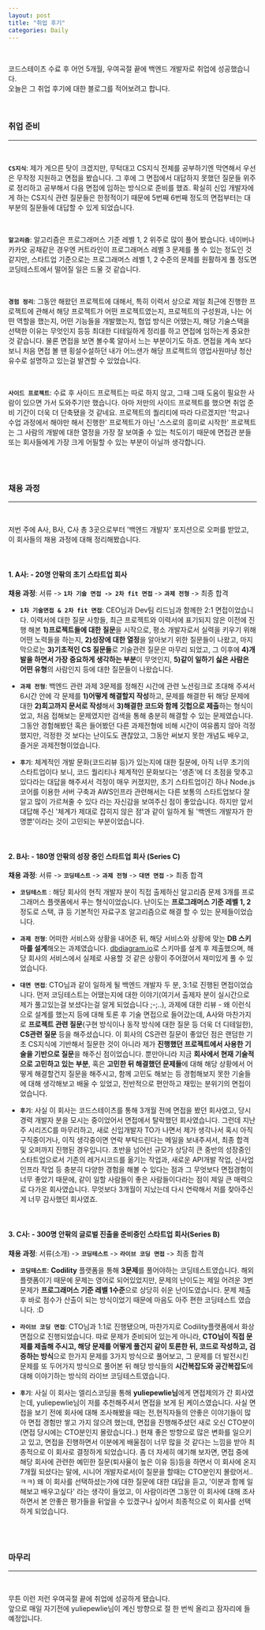 ```yaml
---
layout: post
title: "취업 후기"
categories: Daily
---
```

<br>

코드스테이츠 수료 후 어언 5개월, 우여곡절 끝에 백엔드 개발자로 취업에 성공했습니다.  
오늘은 그 취업 후기에 대한 블로그를 적어보려고 합니다.

<br>

### **취업 준비**
---
<br>

**`CS지식`**: 제가 게으른 탓이 크겠지만, 무턱대고 CS지식 전체를 공부하기엔 막연해서 우선은 무작정 지원하고 면접을 봤습니다.
그 후에 그 면접에서 대답하지 못했던 질문들 위주로 정리하고 공부해서 다음 면접에 임하는 방식으로 준비를 했죠. 확실히 신입 개발자에게 하는 CS지식 관련 질문들은 한정적이기 때문에 5번째 6번째 정도의 면접부터는 대부분의 질문들에 대답할 수 있게 되었습니다.

<br>

**`알고리즘`**: 알고리즘은 프로그래머스 기준 레벨 1, 2 위주로 많이 풀어 봤습니다. 네이버나 카카오 공채같은 경우엔 커트라인이 프로그래머스 레벨 3 문제를 풀 수 있는 정도인 것 같지만, 스타트업 기준으로는 프로그래머스 레벨 1, 2 수준의 문제를 원활하게 풀 정도면 코딩테스트에서 떨어질 일은 드물 것 같습니다.

<br>

**`경험 정리`**: 그동안 해왔던 프로젝트에 대해서, 특히 이력서 상으로 제일 최근에 진행한 프로젝트에 관해서 해당 프로젝트가 어떤 프로젝트였는지,
프로젝트의 구성원과, 나는 어떤 역할을 했는지, 어떤 기능들을 개발했는지, 협업 방식은 어땠는지, 해당 기술스택을 선택한 이유는 무엇인지 등등 최대한 디테일하게 정리를 하고 면접에 임하는게 중요한 것 같습니다. 물론 면접을 보면 볼수록 알아서 느는 부분이기도 하죠. 면접을 계속 보다보니 처음 면접 볼 땐 횡설수설하던 내가 어느샌가 해당 프로젝트의 영업사원마냥 청산유수로 설명하고 있는걸 발견할 수 있었습니다.

<br>

**`사이드 프로젝트`**: 수료 후 사이드 프로젝트는 따로 하지 않고, 그때 그때 도움이 필요한 사람이 있으면 가서 도와주기만 했습니다.
아마 저만의 사이드 프로젝트를 했으면 취업 준비 기간이 더욱 더 단축됐을 것 같네요. 프로젝트의 퀄리티에 따라 다르겠지만 '학교나 수업 과정에서 해야만 해서 진행한' 프로젝트가 아닌 '스스로의 흥미로 시작한' 프로젝트는 그 사람의 개발에 대한 열정을 가장 잘 보여줄 수 있는 척도이기 때문에 면접관 분들 또는 회사들에게 가장 크게 어필할 수 있는 부분이 아닐까 생각합니다.

<br>
<br>

### **채용 과정**
---
<br>

저번 주에 A사, B사, C사 총 3곳으로부터 '백엔드 개발자' 포지션으로 오퍼를 받았고, 이 회사들의 채용 과정에 대해 정리해봤습니다.

<br>

#### **1. A사:** - 20명 안팎의 초기 스타트업 회사

**채용 과정**: 서류 -> **`1차 기술 면접 -> 2차 fit 면접`** -> **`과제 전형`** -> 최종 합격

- **`1차 기술면접 & 2차 fit 면접`**: CEO님과 Dev팀 리드님과 함께한 2:1 면접이었습니다. 이력서에 대한 질문 사항들, 최근 프로젝트와 이력서에 표기되지 않은 이전에 진행 해본 **1)프로젝트들에 대한 질문**을 시작으로, 평소 개발자로서 실력을 키우기 위해 어떤 노력들을 하는지, **2)성장에 대한 열정**을 알아보기 위한 질문들이 나왔고, 마지막으로는 **3)기초적인 CS 질문들**로 기술관련 질문은 마무리 되었고, 그 이후에 **4)개발을 하면서 가장 중요하게 생각하는 부분**이 무엇인지, **5)같이 일하기 싫은 사람은 어떤 유형**의 사람인지 등에 대한 질문들이 나왔습니다.

- **`과제 전형`**: 백엔드 관련 과제 3문제를 정해진 시간에 관련 노션링크로 초대해 주셔서 6시간 안에 각 문제를 **1)어떻게 해결할지 작성**하고, 문제를 해결한 뒤 해당 문제에 대한 **2)회고까지 문서로 작성**해서 **3)해결한 코드와 함께 깃헙으로 제출**하는 형식이었고, 처음 접해보는 문제였지만 검색을 통해 충분히 해결할 수 있는 문제였습니다.
그동안 경험해봤던 혹은 들어봤던 다른 과제전형에 비해 시간이 여유롭지 않아 걱정했지만, 걱정한 것 보다는 난이도도 괜찮았고, 그동안 써보지 못한 개념도 배우고, 즐거운 과제전형이었습니다.

- **`후기`**: 체계적인 개발 문화(코드리뷰 등)가 있는지에 대한 질문에, 아직 너무 초기의 스타트업이다 보니, 코드 퀄리티나 체계적인 문화보다는 '생존'에 더 초점을 맞추고 있다라는 대답을 해주셔서 걱정이 매우 커졌지만, 초기 스타트업이긴 하나 Node.js 코어를 이용한 서버 구축과 AWS인프라 관련해서는 다른 보통의 스타트업보다 잘 알고 많이 가르쳐줄 수 있다 라는 자신감을 보여주신 점이 좋았습니다. 하지만 앞서 대답해 주신 '체계가 제대로 잡히지 않은 점'과 같이 일하게 될 '백엔드 개발자가 한 명뿐'이라는 것이 고민되는 부분이었습니다. 

<br>

#### **2. B사:** - 180명 안팎의 성장 중인 스타트업 회사 (Series C)

**채용 과정**: 서류 -> **`코딩테스트`** -> **`과제 전형`** -> **`대면 면접`** -> 최종 합격

- **`코딩테스트`** : 해당 회사의 현직 개발자 분이 직접 출제하신 알고리즘 문제 3개를 프로그래머스 플랫폼에서 푸는 형식이었습니다. 난이도는 **프로그래머스 기준 레벨 1, 2** 정도로 스택, 큐 등 기본적인 자료구조 알고리즘으로 해결 할 수 있는 문제들이었습니다.

- **`과제 전형`**: 어떠한 서비스와 상황을 내어준 뒤, 해당 서비스와 상황에 맞는 **DB 스키마를 설계**해오는 과제였습니다. [dbdiagram.io](https://dbdiagram.io/home)로 스키마를 설계 후 제출했으며, 해당 회사의 서비스에서 실제로 사용할 것 같은 상황이 주어졌어서 재미있게 풀 수 있었습니다.

- **`대면 면접`**: CTO님과 같이 일하게 될 백엔드 개발자 두 분, 3:1로 진행된 면접이었습니다. 먼저 코딩테스트는 어땠는지에 대한 이야기(여기서 출제자 분이 실시간으로 제가 풀고있는걸 보셨다는걸 알게 되었습니다 ;-;..), 과제에 대한 리뷰 - 왜 이런식으로 설계를 했는지 등에 대해 토론 후 기술 면접으로 들어갔는데, A사와 마찬가지로 **프로젝트 관련 질문**(구현 방식이나 동작 방식에 대한 질문 등 더욱 더 디테일한), **CS관련 질문** 등을 해주셨습니다. 이 회사의 CS관련 질문이 좋았던 점은 랜덤한 기초 CS지식에 기반해서 질문한 것이 아니라 제가 **진행했던 프로젝트에서 사용한 기술을 기반으로 질문**을 해주신 점이었습니다. 뿐만아니라 지금 **회사에서 현재 기술적으로 고민하고 있는 부분**, 혹은 **고민한 뒤 해결했던 문제들**에 대해 해당 상황에서 어떻게 해결할건지 질문을 해주시고, 함께 고민도 해보는 등 경험해보지 못한 기술들에 대해 생각해보고 배울 수 있었고, 전반적으로 편안하고 재밌는 분위기의 면접이었습니다.

- **`후기`**: 사실 이 회사는 코드스테이츠를 통해 3개월 전에 면접을 봤던 회사였고, 당시 경력 개발자 분을 모시는 중이었어서 면접에서 탈락했던 회사였습니다. 그런데 지난주 시리즈C를 마무리하고, 새로 신입개발자 TO가 나면서 제가 생각나서 혹시 아직 구직중이거나, 이직 생각중이면 연락 부탁드린다는 메일을 보내주셔서, 최종 합격 및 오퍼까지 진행된 경우입니다. 초반을 넘어선 규모가 상당히 큰 중반의 성장중인 스타트업으로서 기존의 레거시코드를 옮기는 작업과, 새로운 API개발 작업, 신사업 인프라 작업 등 충분히 다양한 경험을 해볼 수 있다는 점과 그 무엇보다 면접경험이 너무 좋았기 때문에, 같이 일할 사람들이 좋은 사람들이다라는 점이 제일 큰 매력으로 다가온 회사였습니다. 무엇보다 3개월이 지났는데 다시 연락해서 저를 찾아주신게 너무 감사했던 회사였죠.

<br>

#### **3. C사:** - 300명 안팎의 글로벌 진출을 준비중인 스타트업 회사(Series B)

**채용 과정**: 서류(소개) -> **`코딩테스트`** -> **`라이브 코딩 면접`** -> 최종 합격

- **`코딩테스트`**: **Codility** 플랫폼을 통해 **3문제**를 풀어야하는 코딩테스트였습니다. 해외 플랫폼이기 때문에 문제는 영어로 되어있었지만, 문제의 난이도는 제일 어려운 3번 문제가 **프로그래머스 기준 레벨 1수준**으로 상당히 쉬운 난이도였습니다. 문제 제출 후 바로 점수가 산출이 되는 방식이었기 때문에 마음도 아주 편한 코딩테스트 였습니다. :D

- **`라이브 코딩 면접`**: CTO님과 1:1로 진행됐으며, 마찬가지로 Codility플랫폼에서 화상면접으로 진행되었습니다. 따로 문제가 준비되어 있는게 아니라, **CTO님이 직접 문제를 제출해 주시고, 해당 문제를 어떻게 풀건지 같이 토론한 뒤, 코드로 작성하고, 검증하는 방식**으로 한가지 문제를 3가지 방식으로 풀어보고, 그 문제를 더 발전시킨 문제를 또 두어가지 방식으로 풀어본 뒤 해당 방식들의 **시간복잡도와 공간복잡도**에 대해 이야기하는 방식의 라이브 코딩테스트였습니다.

- **`후기`**: 사실 이 회사는 엘리스코딩을 통해 **yuliepewlie님**에게 면접제의가 간 회사였는데, yuliepewlie님이 저를 추천해주셔서 면접을 보게 된 케이스였습니다. 사실 면접을 보기 전에 회사에 대해 조사해봤을 때는 전,현직자들의 안좋은 이야기들이 많아 면접 경험만 쌓고 가지 않으려 했는데, 면접을 진행해주셨던 새로 오신 CTO분이(면접 당시에는 CTO분인지 몰랐습니다..) 현재 좋은 방향으로 많은 변화를 일으키고 있고, 면접을 진행하면서 이분에게 배울점이 너무 많을 것 같다는 느낌을 받아 최종적으로 이 회사로 결정하게 되었습니다. 
좀 더 자세히 얘기해 보자면, 면접 중에 해당 회사에 관련한 예민한 질문(퇴사율이 높은 이유 등)등을 하면서 이 회사에 온지 7개월 되셨다는 말에, 시니어 개발자로서(이 질문을 할때는 CTO분인지 몰랐어서..ㅋㅋ) 왜 이 회사를 선택하셨는가에 대한 질문에 대한 대답을 듣고, '이분과 함께 일해보고 배우고싶다' 라는 생각이 들었고, 이 사람이라면 그동안 이 회사에 대해 조사하면서 본 안좋은 평가들을 뒤엎을 수 있겠구나 싶어서 최종적으로 이 회사를 선택하게 되었습니다.

<br>
<br>

### **마무리**
---
<br>

무튼 이런 저런 우여곡절 끝에 취업에 성공하게 됐습니다.  
앞으로 매일 자기전에 yuliepewlie님이 계신 방향으로 절 한 번씩 올리고 잠자리에 들 예정입니다.

